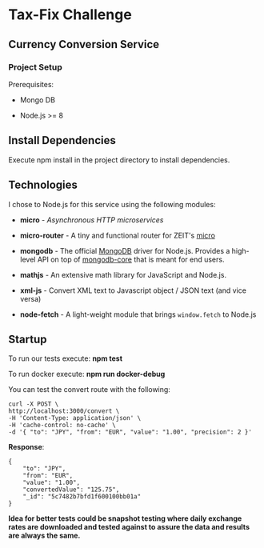 # Tax-Fix Challenge

## **Currency Conversion Service**

### **Project Setup**

Prerequisites:

- Mongo DB

- Node.js >= 8
  

## **Install Dependencies**

Execute npm install in the project directory to install dependencies.    

## Technologies

I chose to Node.js for this service using the following modules:

-  **micro** - _Asynchronous HTTP microservices_

-  **micro-router** - A tiny and functional router for ZEIT's [micro](https://github.com/zeit/micro)

-  **mongodb** - The official [MongoDB](https://www.mongodb.com/) driver for Node.js. Provides a high-level API on top of [mongodb-core](https://www.npmjs.com/package/mongodb-core) that is meant for end users.

- **mathjs** - An extensive math library for JavaScript and Node.js.

- **xml-js** - Convert XML text to Javascript object / JSON text (and vice versa)

- **node-fetch** - A light-weight module that brings `window.fetch` to Node.js

## Startup

To run our tests execute: **npm test**

To run docker execute: **npm run docker-debug** 

You can test the convert route with the following:

    curl -X POST \
    http://localhost:3000/convert \
    -H 'Content-Type: application/json' \
    -H 'cache-control: no-cache' \
    -d '{ "to": "JPY", "from": "EUR", "value": "1.00", "precision": 2 }'

**Response**:

    {
        "to": "JPY",
        "from": "EUR",
        "value": "1.00",
        "convertedValue": "125.75",
        "_id": "5c7482b7bfd1f600100bb01a"
    }

**Idea for better tests could be snapshot testing where daily exchange rates are downloaded and tested against to assure the data and results are always the same.**
